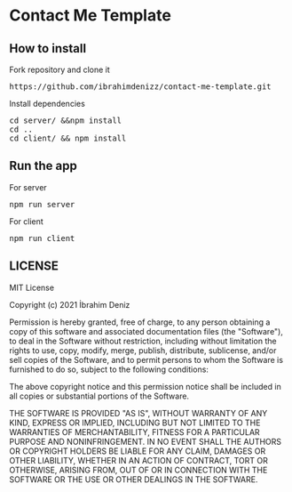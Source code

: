 # Contact Me Template
## How to install
<p>Fork repository and clone it</p>
<pre>https://github.com/ibrahimdenizz/contact-me-template.git</pre>
<p>Install dependencies</p>
<pre>
cd server/ &&npm install
cd ..
cd client/ && npm install
</pre>

## Run the app
<p>For server</p>
<pre>npm run server</pre>
<p>For client</p>
<pre>npm run client</pre>

## LICENSE

MIT License

Copyright (c) 2021 İbrahim Deniz

Permission is hereby granted, free of charge, to any person obtaining a copy
of this software and associated documentation files (the "Software"), to deal
in the Software without restriction, including without limitation the rights
to use, copy, modify, merge, publish, distribute, sublicense, and/or sell
copies of the Software, and to permit persons to whom the Software is
furnished to do so, subject to the following conditions:

The above copyright notice and this permission notice shall be included in all
copies or substantial portions of the Software.

THE SOFTWARE IS PROVIDED "AS IS", WITHOUT WARRANTY OF ANY KIND, EXPRESS OR
IMPLIED, INCLUDING BUT NOT LIMITED TO THE WARRANTIES OF MERCHANTABILITY,
FITNESS FOR A PARTICULAR PURPOSE AND NONINFRINGEMENT. IN NO EVENT SHALL THE
AUTHORS OR COPYRIGHT HOLDERS BE LIABLE FOR ANY CLAIM, DAMAGES OR OTHER
LIABILITY, WHETHER IN AN ACTION OF CONTRACT, TORT OR OTHERWISE, ARISING FROM,
OUT OF OR IN CONNECTION WITH THE SOFTWARE OR THE USE OR OTHER DEALINGS IN THE
SOFTWARE.
